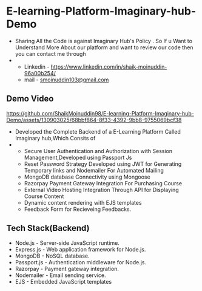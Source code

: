 # E-learning-Platform-Imaginary-hub-Demo
* Sharing All the Code is against Imaginary Hub's Policy . So If u Want to Understand More About our platform and want to review our code then you can contact me through
* * Linkedin - https://www.linkedin.com/in/shaik-moinuddin-96a00b254/
  * mail - smoinuddin103@gmail.com
## Demo Video


https://github.com/ShaikMoinuddin98/E-learning-Platform-Imaginary-hub-Demo/assets/130903025/68bbf864-8f33-4392-9bb8-9755069bcf38


* Developed the Complete Backend of a E-Learning Platform Called Imaginary hub,Which Consits of
* * Secure User Authentication and Authorization with Session Management,Developed using Passport Js
  * Reset Password Strategy Developed using JWT for Generating Temporary links and Nodemailer For Automated Mailing
  * MongoDB database Connectivity using Mongoose
  * Razorpay Payment Gateway Integration For Purchasing Course
  * External Video Hosting Integration Through API for Displaying Course Content
  * Dynamic content rendering with EJS templates
  * Feedback Form for Recieveing Feedbacks.
## Tech Stack(Backend)
* Node.js - Server-side JavaScript runtime.
* Express.js - Web application framework for Node.js.
* MongoDB - NoSQL database.
* Passport.js - Authentication middleware for Node.js.
* Razorpay - Payment gateway integration.
* Nodemailer - Email sending service.
* EJS - Embedded JavaScript templates
   
